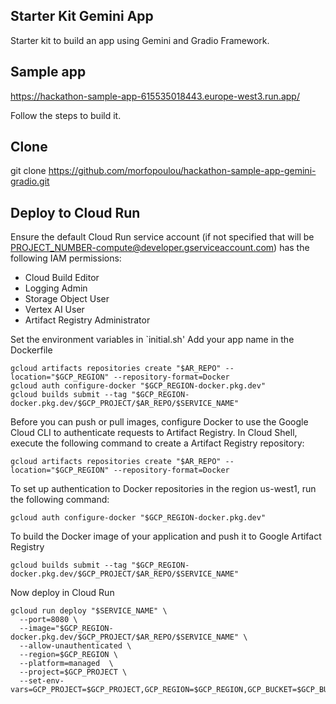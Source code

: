 ## Starter Kit Gemini App

Starter kit to build an app using Gemini and Gradio Framework.

## Sample app

 https://hackathon-sample-app-615535018443.europe-west3.run.app/

 Follow the steps to build it.

## Clone

git clone https://github.com/morfopoulou/hackathon-sample-app-gemini-gradio.git

## Deploy to Cloud Run

Ensure the default Cloud Run service account (if not specified that will be PROJECT_NUMBER-compute@developer.gserviceaccount.com) has the following IAM permissions:
- Cloud Build Editor
- Logging Admin
- Storage Object User
- Vertex AI User
- Artifact Registry Administrator


Set the environment variables in `initial.sh'
Add your app name in the Dockerfile
```In Cloud Shell, execute the following commands:
gcloud artifacts repositories create "$AR_REPO" --location="$GCP_REGION" --repository-format=Docker
gcloud auth configure-docker "$GCP_REGION-docker.pkg.dev"
gcloud builds submit --tag "$GCP_REGION-docker.pkg.dev/$GCP_PROJECT/$AR_REPO/$SERVICE_NAME"
```
Before you can push or pull images, configure Docker to use the Google Cloud CLI to authenticate requests to Artifact Registry.
In Cloud Shell, execute the following command to create a Artifact Registry repository:

```
gcloud artifacts repositories create "$AR_REPO" --location="$GCP_REGION" --repository-format=Docker
```

To set up authentication to Docker repositories in the region us-west1, run the following command:

```
gcloud auth configure-docker "$GCP_REGION-docker.pkg.dev"
```

To build the Docker image of your application and push it to Google Artifact Registry

```
gcloud builds submit --tag "$GCP_REGION-docker.pkg.dev/$GCP_PROJECT/$AR_REPO/$SERVICE_NAME"
```

Now deploy in Cloud Run
``` 
gcloud run deploy "$SERVICE_NAME" \
  --port=8080 \
  --image="$GCP_REGION-docker.pkg.dev/$GCP_PROJECT/$AR_REPO/$SERVICE_NAME" \
  --allow-unauthenticated \
  --region=$GCP_REGION \
  --platform=managed  \
  --project=$GCP_PROJECT \
  --set-env-vars=GCP_PROJECT=$GCP_PROJECT,GCP_REGION=$GCP_REGION,GCP_BUCKET=$GCP_BUCKET
